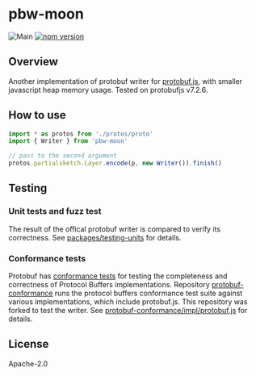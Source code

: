# pbw-moon

![Main](https://github.com/hpp2334/pbw-moon/actions/workflows/main.yml/badge.svg)
[![npm version](https://badge.fury.io/js/pbw-moon.svg)](https://badge.fury.io/js/pbw-moon)

Overview
----

Another implementation of protobuf writer for [protobuf.js](https://github.com/protobufjs/protobuf.js), with smaller javascript heap memory usage. Tested on protobufjs v7.2.6.

How to use
----

```ts
import * as protos from './protos/proto'
import { Writer } from 'pbw-moon'

// pass to the second argument
protos.partialsketch.Layer.encode(p, new Writer()).finish()
```

Testing
----

### Unit tests and fuzz test

The result of the offical protobuf writer is compared to verify its correctness. See [packages/testing-units](packages/testing-units) for details.

### Conformance tests

Protobuf has [conformance tests](https://github.com/protocolbuffers/protobuf/tree/main/conformance) for testing the completeness and correctness of Protocol Buffers implementations. Repository [protobuf-conformance](https://github.com/bufbuild/protobuf-conformance.git) runs the protocol buffers conformance test suite against various implementations, which include protobuf.js. This repository was forked to test the writer. See [protobuf-conformance/impl/protobuf.js](protobuf-conformance/impl/protobuf.js) for details.

License
----
Apache-2.0
